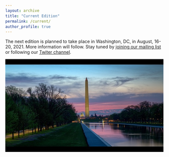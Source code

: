 ```yaml
---
layout: archive
title: "Current Edition"
permalink: /current/
author_profile: true
---
```



The next edition is planned to take place in Washington, DC, in August, 16-20, 2021. More information will follow. Stay tuned by [joining our mailing list](https://lists.uni-wuerzburg.de/mailman/listinfo/acsos) or following our [Twiter channel](https://twitter.com/@ACSOSconf).

<!-- More information can be found on the [conf.researchr.org](https://conf.researchr.org/home/acsos-2020) page. -->

![Photo of Washington DC. Taken by casajump (flickr). License: CC BY-NC-SA 2.0.](https://raw.githubusercontent.com/acsos/acsos.github.io/master/images/obelisk_500.jpg "Washington DC. Taken by casajump (flickr). License: CC BY-NC-SA 2.0.")
